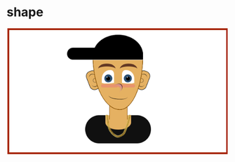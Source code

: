# shape
![Design preview for the new shape](https://github.com/sarahmhd/shape/blob/main/design/Screenshot%20from%202022-03-02%2006-48-57.png)
